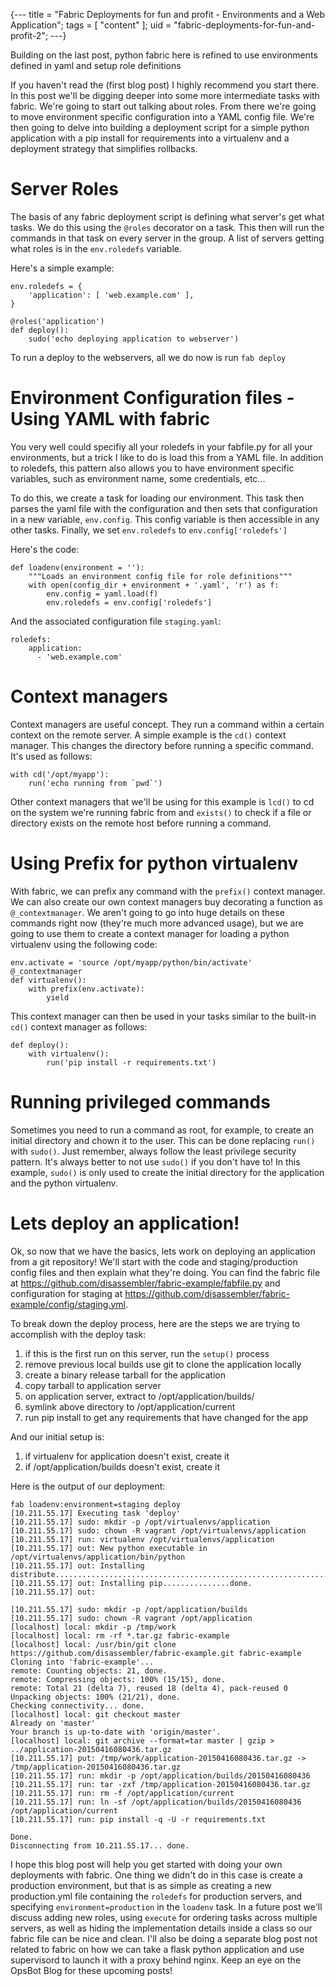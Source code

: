 {---
title = "Fabric Deployments for fun and profit - Environments and a Web Application";
tags = [ "content" ];
uid = "fabric-deployments-for-fun-and-profit-2";
---}

Building on the last post, python fabric here is refined to use
environments defined in yaml and setup role definitions
>>>

If you haven't read the (first blog post) I highly recommend you start there.
In this post we'll be digging deeper into some more intermediate tasks with
fabric. We're going to start out talking about roles. From there we're going to
move environment specific configuration into a YAML config file. We're then
going to delve into building a deployment script for a simple python
application with a pip install for requirements into a virtualenv and
a deployment strategy that simplifies rollbacks.

# Server Roles

The basis of any fabric deployment script is defining what server's get what
tasks. We do this using the `@roles` decorator on a task. This then will run the
commands in that task on every server in the group. A list of servers getting
what roles is in the `env.roledefs` variable.

Here's a simple example:

    env.roledefs = {
        'application': [ 'web.example.com' ],
    }
    
    @roles('application')
    def deploy():
        sudo('echo deploying application to webserver')

To run a deploy to the webservers, all we do now is run `fab deploy`

# Environment Configuration files - Using YAML with fabric

You very well could specifiy all your roledefs in your fabfile.py for all your environments, but a trick I like to do is load this from a YAML file. In addition to roledefs, this pattern also allows you to have environment specific variables, such as environment name, some credentials, etc...

To do this, we create a task for loading our environment. This task then parses the yaml file with the configuration and then sets that configuration in a new variable, `env.config`. This config variable is then accessible in any other tasks. Finally, we set `env.roledefs` to `env.config['roledefs']`

Here's the code:

    def loadenv(environment = ''):
        """Loads an environment config file for role definitions"""
        with open(config_dir + environment + '.yaml', 'r') as f:
            env.config = yaml.load(f)
            env.roledefs = env.config['roledefs']

And the associated configuration file `staging.yaml`:

    roledefs:
        application:
          - 'web.example.com'

# Context managers

Context managers are useful concept. They run a command within a certain
context on the remote server. A simple example is the `cd()` context manager. This changes the directory before running a specific command. It's used as follows:

    with cd('/opt/myapp'):
        run('echo running from `pwd`')

Other context managers that we'll be using for this example is `lcd()` to cd on the system we're running fabric from and `exists()` to check if a file or directory exists on the remote host before running a command.

# Using Prefix for python virtualenv

With fabric, we can prefix any command with the `prefix()` context manager. We
can also create our own context managers buy decorating a function as
`@_contextmanager`. We aren't going to go into huge details on these commands right now (they're much more advanced usage), but we are going to use them to create a context manager for loading a python virtualenv using the following code:

    env.activate = 'source /opt/myapp/python/bin/activate'
    @_contextmanager
    def virtualenv():
        with prefix(env.activate):
            yield

This context manager can then be used in your tasks similar to the built-in
`cd()` context manager as follows:

    def deploy():
        with virtualenv():
            run('pip install -r requirements.txt')

# Running privileged commands

Sometimes you need to run a command as root, for example, to create an initial directory and chown it to the user. This can be done replacing `run()` with `sudo()`. Just remember, always follow the least privilege security pattern. It's always better to not use `sudo()` if you don't have to! In this example, `sudo()` is only used to create the initial directory for the application and the python virtualenv.

# Lets deploy an application!

Ok, so now that we have the basics, lets work on deploying an application from a git repository! We'll start with the code and staging/production config files and then explain what they're doing. You can find the fabric file at https://github.com/disassembler/fabric-example/fabfile.py and configuration for staging at https://github.com/disassembler/fabric-example/config/staging.yml.

To break down the deploy process, here are the steps we are trying to accomplish with the deploy task:

1. if this is the first run on this server, run the `setup()` process
2. remove previous local builds use git to clone the application locally
3. create a binary release tarball for the application
4. copy tarball to application server
5. on application server, extract to /opt/application/builds/<timestamp>
6. symlink above directory to /opt/application/current
7. run pip install to get any requirements that have changed for the app

And our initial setup is:

1. if virtualenv for application doesn't exist, create it
2. if /opt/application/builds doesn't exist, create it

Here is the output of our deployment:

    fab loadenv:environment=staging deploy
    [10.211.55.17] Executing task 'deploy'
    [10.211.55.17] sudo: mkdir -p /opt/virtualenvs/application
    [10.211.55.17] sudo: chown -R vagrant /opt/virtualenvs/application
    [10.211.55.17] run: virtualenv /opt/virtualenvs/application
    [10.211.55.17] out: New python executable in /opt/virtualenvs/application/bin/python
    [10.211.55.17] out: Installing distribute.............................................................................................................................................................................................done.
    [10.211.55.17] out: Installing pip...............done.
    [10.211.55.17] out:
    
    [10.211.55.17] sudo: mkdir -p /opt/application/builds
    [10.211.55.17] sudo: chown -R vagrant /opt/application
    [localhost] local: mkdir -p /tmp/work
    [localhost] local: rm -rf *.tar.gz fabric-example
    [localhost] local: /usr/bin/git clone https://github.com/disassembler/fabric-example.git fabric-example
    Cloning into 'fabric-example'...
    remote: Counting objects: 21, done.
    remote: Compressing objects: 100% (15/15), done.
    remote: Total 21 (delta 7), reused 18 (delta 4), pack-reused 0
    Unpacking objects: 100% (21/21), done.
    Checking connectivity... done.
    [localhost] local: git checkout master
    Already on 'master'
    Your branch is up-to-date with 'origin/master'.
    [localhost] local: git archive --format=tar master | gzip > ../application-20150416080436.tar.gz
    [10.211.55.17] put: /tmp/work/application-20150416080436.tar.gz -> /tmp/application-20150416080436.tar.gz
    [10.211.55.17] run: mkdir -p /opt/application/builds/20150416080436
    [10.211.55.17] run: tar -zxf /tmp/application-20150416080436.tar.gz
    [10.211.55.17] run: rm -f /opt/application/current
    [10.211.55.17] run: ln -sf /opt/application/builds/20150416080436 /opt/application/current
    [10.211.55.17] run: pip install -q -U -r requirements.txt
    
    Done.
    Disconnecting from 10.211.55.17... done.

I hope this blog post will help you get started with doing your own deployments
with fabric. One thing we didn't do in this case is create a production
environment, but that is as simple as creating a new production.yml file
containing the `roledefs` for production servers, and specifying
`environment=production` in the `loadenv` task. In a future post we'll discuss
adding new roles, using `execute` for ordering tasks across multiple servers,
as well as hiding the implementation details inside a class so our fabric file
can be nice and clean. I'll also be doing a separate blog post not related to
fabric on how we can take a flask python application and use supervisord to
launch it with a proxy behind nginx. Keep an eye on the OpsBot Blog for these
upcoming posts!

